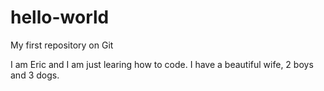 # hello-world
My first repository on Git

I am Eric and I am just learing how to code.
I have a beautiful wife, 2 boys and 3 dogs.
